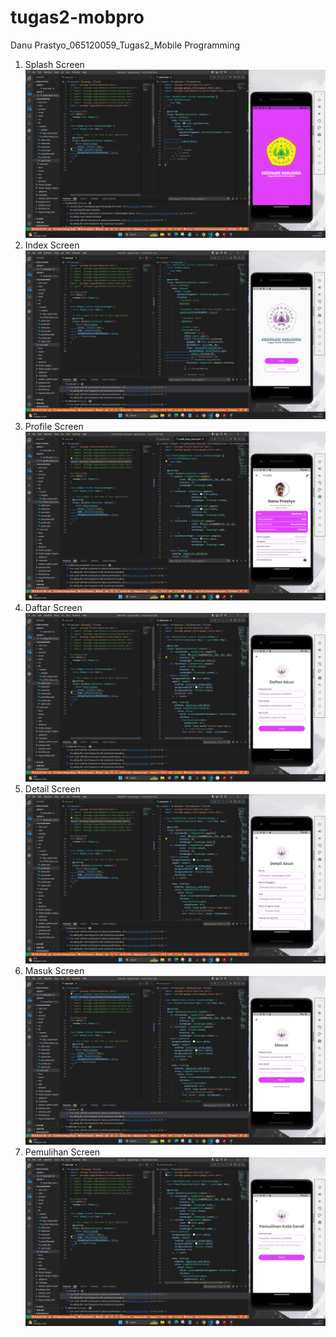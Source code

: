 # tugas2-mobpro
Danu Prastyo_065120059_Tugas2_Mobile Programming

1. Splash Screen
![alt text](https://github.com/dranuest1540/tugas2-mobpro/blob/main/hasil%20screenshot/SplashScreen.png?raw=true)
2. Index Screen
![alt text](https://github.com/dranuest1540/tugas2-mobpro/blob/main/hasil%20screenshot/IndexScreen.png?raw=true)
3. Profile Screen
![alt text](https://github.com/dranuest1540/tugas2-mobpro/blob/main/hasil%20screenshot/ProfileScreen.png?raw=true)
4. Daftar Screen
![alt text](https://github.com/dranuest1540/tugas2-mobpro/blob/main/hasil%20screenshot/DaftarScreen.png?raw=true)
5. Detail Screen
![alt text](https://github.com/dranuest1540/tugas2-mobpro/blob/main/hasil%20screenshot/DetailScreen.png?raw=true)
6. Masuk Screen
![alt text](https://github.com/dranuest1540/tugas2-mobpro/blob/main/hasil%20screenshot/MasukScreen.png?raw=true)
7. Pemulihan Screen
![alt text](https://github.com/dranuest1540/tugas2-mobpro/blob/main/hasil%20screenshot/PemulihanScreen.png?raw=true)
